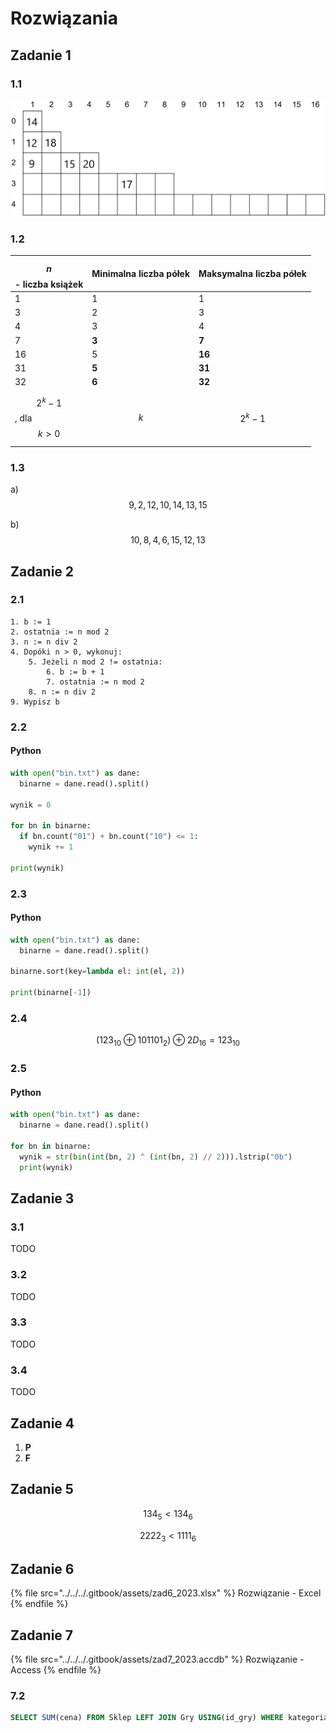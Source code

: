 # Rozwiązania

## Zadanie 1

### 1.1

![](../../../.gitbook/assets/zad1_1_2023.png)

### 1.2

| $$n$$ - liczba książek | Minimalna liczba półek | Maksymalna liczba półek |
|-|-|-|
| 1 | 1 | 1 |
| 3 | 2 | 3 | 
| 4 | 3 | 4 |
| 7 | **3**  | **7** |
| 16 | 5 | **16** |
| 31 | **5** | **31** |
| 32 | **6** | **32** |
| $$2^k - 1$$, dla $$k>0$$ | $$k$$ | $$2^k - 1$$ |


### 1.3

a) $$9, 2, 12, 10, 14, 13, 15$$ 

b) $$10, 8, 4, 6, 15, 12, 13$$

## Zadanie 2

### 2.1

```
1. b := 1
2. ostatnia := n mod 2
3. n := n div 2
4. Dopóki n > 0, wykonuj:
    5. Jeżeli n mod 2 != ostatnia:
        6. b := b + 1
        7. ostatnia := n mod 2
    8. n := n div 2
9. Wypisz b
```

### 2.2

#### Python

```python
with open("bin.txt") as dane:
  binarne = dane.read().split()

wynik = 0

for bn in binarne:
  if bn.count("01") + bn.count("10") <= 1:
    wynik += 1

print(wynik)
```

### 2.3

#### Python

```python
with open("bin.txt") as dane:
  binarne = dane.read().split()

binarne.sort(key=lambda el: int(el, 2))

print(binarne[-1])
```

### 2.4

$$(123_{10} \oplus 101101_2) \oplus 2D_{16} = 123_{10}$$

### 2.5

#### Python

```python
with open("bin.txt") as dane:
  binarne = dane.read().split()

for bn in binarne:
  wynik = str(bin(int(bn, 2) ^ (int(bn, 2) // 2))).lstrip("0b")
  print(wynik)
```

## Zadanie 3

### 3.1

TODO

### 3.2

TODO

### 3.3

TODO

### 3.4

TODO

## Zadanie 4

1. **P**
2. **F**

## Zadanie 5

$$134_5 < 134_6$$

$$2222_3 < 1111_6$$

## Zadanie 6

{% file src="../../../.gitbook/assets/zad6_2023.xlsx" %}
Rozwiązanie - Excel
{% endfile %}

## Zadanie 7

{% file src="../../../.gitbook/assets/zad7_2023.accdb" %}
Rozwiązanie - Access
{% endfile %}

### 7.2

```SQL
SELECT SUM(cena) FROM Sklep LEFT JOIN Gry USING(id_gry) WHERE kategoria="logiczna" AND promocja=true GROUP BY Sklep.id_gry;
```
